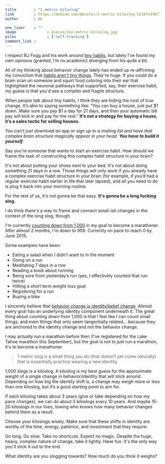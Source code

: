 ```yaml
---
title        : "1 metric kiloslog"
link         : https://medium.com/@buster/1-metric-kiloslog-52167e196771
author       : me

one_liner    : ""
image			   : pieces/one-metric-kiloslog.jpg
piles			   : ['self-tracking']
comment_link : 
---
```


I respect BJ Fogg and his work around [tiny habits](http://tinyhabits.com/), but lately I’ve found my own opinions (granted, I’m no academic) diverging from his quite a bit.

All of my thinking about behavior change lately has ended up re-affirming my conviction that [habits aren't tiny things](http://wayoftheduck.com/huge-habits). They're huge. If you could do a brain scan on someone and squirt food coloring into their ear that highlighted the neuronal pathways that supported, say, their exercise habit, my guess is that you'd see a complex and fragile structure.

When people talk about tiny habits, I think they are hiding the cost of true change. It’s akin to saying something like: “You can buy a house, just put $1 down. Make sure you pay $1 a day for 21 days, and then your automatic bill pay will kick in and pay for the rest.” **It’s not a strategy for buying a house, it’s a sales tactic for selling houses.**

*You can’t just download an app or sign up to a mailing list and have that complex brain structure magically appear in your head. **You have to build it yourself**.*

Say you're someone that wants to start an exercise habit. How should we frame the task of constructing this complex habit structure in your brain?

It's not about putting your shoes next to your bed. It's not about doing something 21 days in a row. Those things will only work if you already have a complex exercise habit structure in your brain (for example, if you’d had a regular exercise habit earlier in life that later lapsed), and all you need to do is plug it back into your morning routine.

For the rest of us, it's not gonna be that easy. **It's gonna be a long fucking slog.**

I do think there's a way to frame and connect small-ish changes in the context of the long slog, though.

I'm currently [counting down from 1,000](http://wayoftheduck.com/1000-small-things) in my goal to become a marathoner. After almost 2 months, I'm down to 959. Currently on pace to reach 0 by June 2015.

Some examples have been:

- Eating a salad when I didn’t want to in the moment
- Going on a run
- Meditating 7 days in a row
- Reading a book about running
- Being sore from yesterday’s run (yes, I effectively counted that run twice)
- Hitting a short term weight loss goal
- Registering for a run
- Buying a bike

I sincerely believe that [behavior change is identity/belief change](http://wayoftheduck.com/belief-change). Almost every goal has an underlying identity component underneath it. The great thing about counting down from 1,000 is that I feel like I can count small things, and even things that only seem tangentially related… because they are anchored to the identity change and not the behavior change.

I may actually run a marathon before then (I've registered for the Lake Tahoe marathon this September), but the goal is not to just run a marathon, it's to become a marathoner.

> 1 metric slog is a small thing you do (that doesn’t yet come naturally) that is essentially practice wearing a new identity.

1,000 slogs is a kiloslog. A kiloslog is my best guess for the approximate weight of a single change in behavior/identity that will stick around. Depending on how big the identity shift is, a change may weigh more or less than one kiloslog, but it’s a good starting point to aim for.

If each kiloslog takes about 3 years (give or take depending on how my pace changes), we can do about 3 kiloslogs every 10 years. And maybe 15-20 kiloslogs in our lives, towing who knows how many behavior changes behind them as a result.

Choose your kiloslogs wisely. Make sure that these shifts in identity are worthy of the time, energy, patience, and investment that they require.

Go long. Go slow. Take no shortcuts. Expect no magic. Despite the huge, heavy, complex nature of change, take it lightly. Have fun. It's the only way you'll stick it out to the end.

What identity are you slogging towards? How much do you think it weighs?